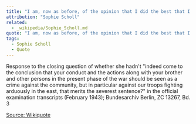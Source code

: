 ```yaml
---
title: "I am, now as before, of the opinion that I did the best that I could do for my nation."
attribution: "Sophie Scholl"
related:
  - _wikipedia/Sophie_Scholl.md
quote: "I am, now as before, of the opinion that I did the best that I could do for my nation. I therefore do not regret my conduct and will bear the consequences that result from my conduct."
tags:
  - Sophie Scholl
  - Quote
---
```

Response to the closing question of whether she hadn't "indeed come to the conclusion that your conduct and the actions along with your brother and other persons in the present phase of the war should be seen as a crime against the community, but in particular against our troops fighting arduously in the east, that merits the severest sentence?" in the official examination transcripts (February 1943); Bundesarchiv Berlin, ZC 13267, Bd. 3

[Source: Wikiquote](https://en.wikiquote.org/wiki/Sophie_Scholl)